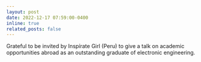 ```yaml
---
layout: post
date: 2022-12-17 07:59:00-0400
inline: true
related_posts: false
---
```


Grateful to be invited by Inspírate Girl (Peru) to give a talk on academic opportunities abroad as an outstanding graduate of electronic engineering.